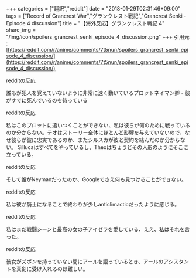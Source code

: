 +++
categories = ["翻訳","reddit"]
date = "2018-01-29T02:31:46+09:00"
tags = ["Record of Grancrest War","グランクレスト戦記","Grancrest Senki - Episode 4 discussion"]
title = "【海外反応】グランクレスト戦記 4"
share_img = "/img/icon/spoilers_grancrest_senki_episode_4_discussion.png"
+++
引用元 : [https://reddit.com/r/anime/comments/7t5nun/spoilers_grancrest_senki_episode_4_discussion/](https://reddit.com/r/anime/comments/7t5nun/spoilers_grancrest_senki_episode_4_discussion/)



<p><span class="reddit-comment">redditの反応</span></p>誰もが犯人を覚えていないように非常に速く動いているプロットネイマン卿 - 彼がすでに死んでいるのを待っている

<p><span class="reddit-comment">redditの反応</span></p>私はこのプロットに追いつくことができない、私は彼らが何のために戦っているのか分からない。テオはストーリー全体にほとんど影響を与えていないので、なぜ彼らが彼に忠実であるのか、またシルスカが彼と契約を結んだのか分からない。 Sillucaはすべてをやっているし、Theoはちょうどその人形のようにそこに立っている。

<p><span class="reddit-comment">redditの反応</span></p>そして誰がNeymanだったのか、Googleでさえ何も見つけることができない。

<p><span class="reddit-comment">redditの反応</span></p>私は彼が騎士になることで終わりが少しanticlimacticだったように感じる。

<p><span class="reddit-comment">redditの反応</span></p>私はまだ戦闘シーンと最高の女の子アイゼラを愛している、ええ、私はそれを言った。

<p><span class="reddit-comment">redditの反応</span></p>彼女がズボンを持っていない間にアールを語っているとき、アールのアシスタントを真剣に受け入れるのは難しい。
